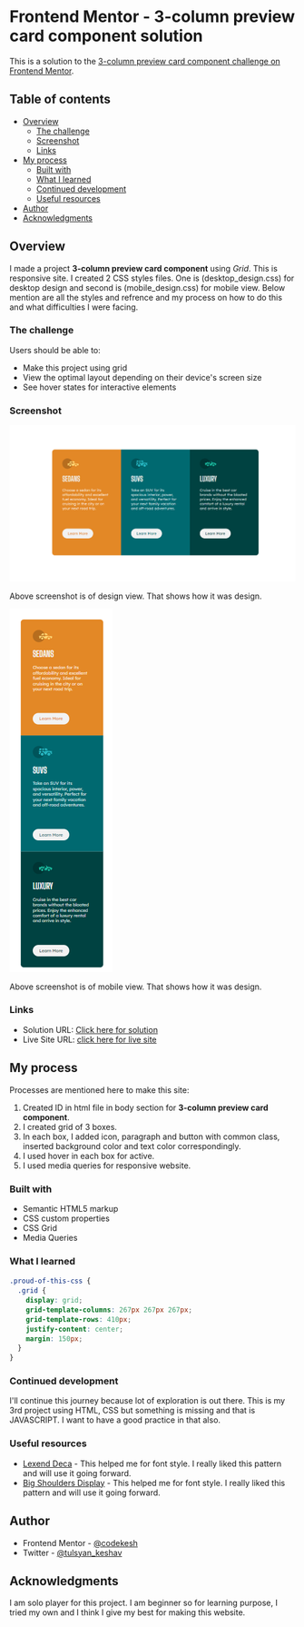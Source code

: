 # Frontend Mentor - 3-column preview card component solution

This is a solution to the [3-column preview card component challenge on Frontend Mentor](https://www.frontendmentor.io/challenges/3column-preview-card-component-pH92eAR2-).

## Table of contents

- [Overview](#overview)
  - [The challenge](#the-challenge)
  - [Screenshot](#screenshot)
  - [Links](#links)
- [My process](#my-process)
  - [Built with](#built-with)
  - [What I learned](#what-i-learned)
  - [Continued development](#continued-development)
  - [Useful resources](#useful-resources)
- [Author](#author)
- [Acknowledgments](#acknowledgments)

## Overview

I made a project **3-column preview card component** using *Grid*. This is responsive site. I created 2 CSS styles files. One is (desktop_design.css) for desktop design and second is (mobile_design.css) for mobile view. Below mention are all the styles and refrence and my process on how to do this and what difficulties I were facing.

### The challenge

Users should be able to:
- Make this project using grid
- View the optimal layout depending on their device's screen size
- See hover states for interactive elements

### Screenshot
![Desktop View](./Screenshot/Screenshot_desktop.png)

Above screenshot is of design view. That shows how it was design.


![Mobile View](./Screenshot/Screenshot_mobile.png)

Above screenshot is of mobile view. That shows how it was design.

### Links

- Solution URL: [Click here for solution](https://github.com/codekesh/3-column-preview-card-component.git)
- Live Site URL: [click here for live site](https://codekesh.github.io/3-column-preview-card-component/)

## My process

Processes are mentioned here to make this site:
1. Created ID in html file in body section for **3-column preview card component**.
2. I created grid of 3 boxes.
3. In each box, I added icon, paragraph and button with common class, inserted background color and text color correspondingly.
4. I used hover in each box for active.
5. I used media queries for responsive website.

### Built with

- Semantic HTML5 markup
- CSS custom properties
- CSS Grid
- Media Queries

### What I learned

```css
.proud-of-this-css {
  .grid {
    display: grid;
    grid-template-columns: 267px 267px 267px;
    grid-template-rows: 410px;
    justify-content: center;
    margin: 150px;
  }
}
```

### Continued development

I'll continue this journey because lot of exploration is out there. This is my 3rd project using HTML, CSS but something is missing and that is JAVASCRIPT. I want to have a good practice in that also.

### Useful resources

- [Lexend Deca](https://fonts.google.com/specimen/Lexend+Deca) - This helped me for font style. I really liked this pattern and will use it going forward.
- [Big Shoulders Display](https://fonts.google.com/specimen/Big+Shoulders+Display) - This helped me for font style. I really liked this pattern and will use it going forward.

## Author

- Frontend Mentor - [@codekesh](https://www.frontendmentor.io/profile/codekesh)
- Twitter - [@tulsyan_keshav](https://twitter.com/tulsyan_keshav)

## Acknowledgments
I am solo player for this project. I am beginner so for learning purpose, I tried my own and I think I give my best for making this website.
